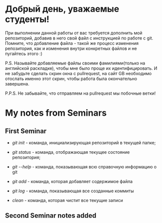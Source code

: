 # Добрый день, уважаемые студенты! 
  При выполнении данной работы от вас требуется дополнить мой репозиторий, добавив в него свой файл с инструкцией по работе с git. Помните, что добавление файла - такой же процесс изменения репозитория, как и изменения внутри конкретных файлов и не пугайтесь этого :)

  P.S. Называйте добавляемые файлы своими фамилиями(только на английской раскладке), чтобы мне было проще их идентифицировать. И не забудьте сделать скрин окна с pullrequest, на сайт GB необходимо отослать именно этот скрин, чтобы работа была окончательно завершена.

  P.P.S. Не забывайте, что отправляем на pullrequest мы побочные ветки!


  # My notes from Seminars

  ## First Seminar

  * *git init* - команда, инициализирующая репозиторий в текущей папке;

  * *git status* - команда, отображающая текущее состояние репозитория;

  * *git --help* - команда, показывающая всю справочную информацию о git

  * *git add* - команда, которая добавляет содержимое файла

  * *git log* - команда, показывающая все созданные коммиты

  * *clean* - команда, которая чистит все текущие записи 


## Second Seminar notes added

